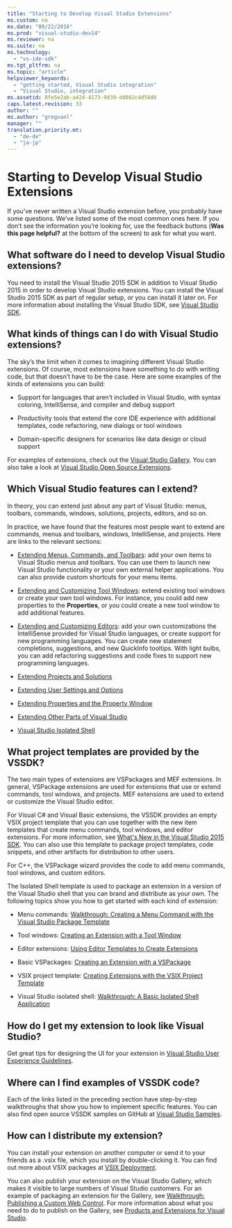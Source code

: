 ```yaml
---
title: "Starting to Develop Visual Studio Extensions"
ms.custom: na
ms.date: "09/22/2016"
ms.prod: "visual-studio-dev14"
ms.reviewer: na
ms.suite: na
ms.technology: 
  - "vs-ide-sdk"
ms.tgt_pltfrm: na
ms.topic: "article"
helpviewer_keywords: 
  - "getting started, Visual Studio integration"
  - "Visual Studio, integration"
ms.assetid: 8fe5e2ab-a424-4173-9d39-dd082c4d58d0
caps.latest.revision: 33
author: ""
ms.author: "gregvanl"
manager: ""
translation.priority.mt: 
  - "de-de"
  - "ja-jp"
---
```

# Starting to Develop Visual Studio Extensions
If you’ve never written a Visual Studio extension before, you probably have some questions. We’ve listed some of the most common ones here. If you don’t see the information you’re looking for, use the feedback buttons (**Was this page helpful?** at the bottom of the screen) to ask for what you want.  
  
## What software do I need to develop Visual Studio extensions?  
 You need to install the Visual Studio 2015 SDK in addition to Visual Studio 2015 in order to develop Visual Studio extensions.   You can install the Visual Studio 2015 SDK as part of regular setup, or you can install it later on. For more information about installing the Visual Studio SDK, see [Visual Studio SDK](../vs140/visual-studio-sdk.md).  
  
## What kinds of things can I do with Visual Studio extensions?  
 The sky’s the limit when it comes to imagining different Visual Studio extensions. Of course, most extensions have something to do with writing code, but that doesn’t have to be the case. Here are some examples of the kinds of extensions you can build:  
  
-   Support for languages that aren’t included in Visual Studio, with syntax coloring, IntelliSense, and compiler and debug support  
  
-   Productivity tools that extend the core IDE experience with additional templates, code refactoring, new dialogs or tool windows  
  
-   Domain-specific designers for scenarios like data design or cloud support  
  
 For examples of extensions, check out the [Visual Studio Gallery](https://visualstudiogallery.msdn.microsoft.com/). You can also take a look at [Visual Studio Open Source Extensions](https://github.com/Microsoft/extendvs/blob/master/CommunityExtensions.md).  
  
## Which Visual Studio features can I extend?  
 In theory, you can extend just about any part of Visual Studio: menus, toolbars, commands, windows, solutions, projects, editors, and so on.  
  
 In practice, we have found that the features most people want to extend are commands, menus and toolbars, windows, IntelliSense, and projects. Here are links to the relevant sections:  
  
-   [Extending Menus, Commands, and Toolbars](../vs140/extending-menus-and-commands.md): add your own items to Visual Studio menus and toolbars. You can use them to launch new Visual Studio functionality or your own external helper applications. You can also provide custom shortcuts for your menu items.  
  
-   [Extending and Customizing Tool Windows](../vs140/extending-and-customizing-tool-windows.md): extend existing tool windows or create your own tool windows. For instance, you could add new properties to the **Properties**, or you could create a new tool window to add additional features.  
  
-   [Extending and Customizing Editors](../vs140/editor-and-language-service-extensions.md): add your own customizations the IntelliSense provided for Visual Studio languages, or create support for new programming languages. You can create new statement completions, suggestions, and new QuickInfo tooltips. With light bulbs, you can add refactoring suggestions and code fixes to support new programming languages.  
  
-   [Extending Projects and Solutions](../vs140/extending-projects.md)  
  
-   [Extending User Settings and Options](../vs140/extending-user-settings-and-options.md)  
  
-   [Extending Properties and the Property Window](../vs140/extending-properties-and-the-property-window.md)  
  
-   [Extending Other Parts of Visual Studio](../vs140/extending-other-parts-of-visual-studio.md)  
  
-   [Visual Studio Isolated Shell](../vs140/visual-studio-isolated-shell.md)  
  
##  <a name="BKMK_ProjectTemplate"></a> What project templates are provided by the VSSDK?  
 The two main types of extensions are VSPackages and MEF extensions. In general, VSPackage extensions are used for extensions that use or extend commands, tool windows, and projects. MEF extensions are used to extend or customize the Visual Studio editor.  
  
 For Visual C# and Visual Basic extensions, the VSSDK provides an empty VSIX project template that you can use together with the new item templates that create menu commands, tool windows, and editor extensions. For more information, see [What's New in the Visual Studio 2015 SDK](../vs140/what-s-new-in-the-visual-studio-2015-sdk.md). You can also use this template to package project templates, code snippets, and other artifacts for distribution to other users.  
  
 For C++, the VSPackage wizard provides the code to add menu commands, tool windows, and custom editors.  
  
 The Isolated Shell template is used to package an extension in a version of the Visual Studio shell that you can brand and distribute as your own. The following topics show you how to get started with each kind of extension:  
  
-   Menu commands: [Walkthrough: Creating a Menu Command with the Visual Studio Package Template](../vs140/creating-an-extension-with-a-menu-command.md)  
  
-   Tool windows: [Creating an Extension with a Tool Window](../vs140/creating-an-extension-with-a-tool-window.md)  
  
-   Editor extensions: [Using Editor Templates to Create Extensions](../vs140/creating-an-extension-with-an-editor-item-template.md)  
  
-   Basic VSPackages: [Creating an Extension with a VSPackage](../vs140/creating-an-extension-with-a-vspackage.md)  
  
-   VSIX project template: [Creating Extensions with the VSIX Project Template](../vs140/getting-started-with-the-vsix-project-template.md)  
  
-   Visual Studio isolated shell: [Walkthrough: A Basic Isolated Shell Application](../vs140/walkthrough--creating-a-basic-isolated-shell-application.md)  
  
## How do I get my extension to look like Visual Studio?  
 Get great tips for designing the UI for your extension in [Visual Studio User Experience Guidelines](../vs140/visual-studio-user-experience-guidelines.md).  
  
## Where can I find examples of VSSDK code?  
 Each of the links listed in the preceding section have step-by-step walkthroughs that show you how to implement specific features. You can also find open source VSSDK samples on GitHub at [Visual Studio Samples](https://aka.ms/vs2015sdksamples).  
  
## How can I distribute my extension?  
 You can install your extension on another computer or send it to your friends as a .vsix file, which you install by double-clicking it. You can find out more about VSIX packages at [VSIX Deployment](../vs140/shipping-visual-studio-extensions.md).  
  
 You can also publish your extension on the Visual Studio Gallery, which makes it visible to large numbers of Visual Studio customers. For an example of packaging an extension for the Gallery, see [Walkthrough: Publishing a Custom Web Control](../vs140/walkthrough--publishing-a-visual-studio-extension.md). For more information about what you need to do to publish on the Gallery, see [Products and Extensions for Visual Studio](https://visualstudiogallery.msdn.microsoft.com/).